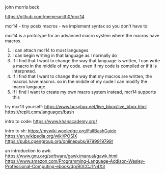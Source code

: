 john morris beck

https://github.com/memesmith0/mcr14

mcr14 - tiny posix macros - we implement syntax so you don't have to

mcr14 is a prototype for an advanced macro system where the macros have macros.

1. I can attach mcr14 to most languages
2. I can begin writing in that language as I normally do
3. If I find that I want to change the way that language is written, I can write a macro in the middle of my code. even if my code is compiled or if it is interpreted.
4. If I find that I want to change the way that my macros are written, the macros have macros. so in the middle of my code I can modify the macro langauge.
5. if I find I want to create my own macro system instead, mcr14 supports this

try mcr13 yourself:
https://www.busybox.net/live_bbox/live_bbox.html
https://replit.com/languages/bash

intro to code:
https://www.khanacademy.org/

intro to sh:
https://mywiki.wooledge.org/FullBashGuide
https://en.wikipedia.org/wiki/POSIX
https://pubs.opengroup.org/onlinepubs/9799919799/

an introduction to awk:
https://www.gnu.org/software/gawk/manual/gawk.html
https://www.amazon.com/Programming-Language-Addison-Wesley-Professional-Computing-ebook/dp/B0CCJ1N4X3


